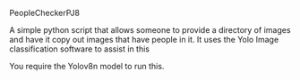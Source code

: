 PeopleCheckerPJ8

A simple python script that allows someone to provide a directory of images and have it copy out images that have people in it. It uses the Yolo Image classification software to assist in this


You require the Yolov8n model to run this.
